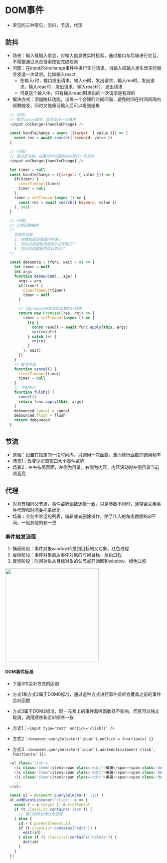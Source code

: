 # DOM事件

- 常见的三种常见，防抖，节流，代理

## 防抖

- 场景：输入框输入信息，对输入信息做实时检索，通过接口与后端进行交互，不需要通过点击搜索按钮完成检索
- 问题：在input的onchange事件中进行实时请求，当输入框输入发生改变时就会发送一次请求。比如输入react
  - 在输入r时，接口发出请求，输入re时，发出请求，输入rea时，发出请求，输入reac时，发出请求，输入react时，发出请求
  - 可是这个输入中，只有输入react时发出的一次请求是有效的
- 解决方式：添加防抖功能，设置一个合理的时间间隔，避免时间在时间间隔内频繁触发，同时又能保证输入后可以看到结果

```javascript
  // 代码1
  // 每次value改变，就会发出一次请求
  <input onChange={handleChange} />

  const handleChange = async ({target: { value }}) => {
    const res = await search({ keyword: value })
  }
```

```javascript
  // 代码2
  // 通过定时器。设置时间间隔500ms执行一次请求
  <input onChange={handleChange} />

  let timer = null
  const handleChange = ({target: { value }}) => {
    if(timer) {
      clearTimeout(timer)
      timer = null
    }
    timer = setTimeout(async () => {
      const res = await search({ keyword: value })
    }, 500)
  }
```

```javascript
  // 代码3
  // 公共函数抽取
  /*
    应有的功能
    1. 参数和返回值如何传递？
    2. 防抖之后函数是否可以立即执行？
    3. 防抖的函数是否可以取消？
  */

  const debounce = (func, wait = 0) => {
    let timer = null
    let args
    function debounced(...age) {
      args = arg
      if(timer) {
        clearTimeout(timer)
        timer = null
      }

      // 以promise形式返回函数执行结果
      return new Promise((res, rej) => {
        timer = setTimeout(async () => {
          try {
            const result = await func.apply(this, args)
            res(result)
          } catch (e) {
            rej(e)
          }
        }, wait)
      })
    }
    // 取消方法
    function cancel() {
      clearTimeout(timer)
      timer = null
    }
    // 立即执行
    function fulsh() {
      cancel()
      return func.apply(this, args)
    }
    debounced.cancel = cancel
    debounced.flush = flush
    return debounced
  }
```

## 节流

- 原理：设置在指定的一段时间内，只调用一次函数，重而降低函数的调用频率
- 场景1：改变浏览器窗口大小事件监听
- 场景2：左右布局页面，左侧为目录，右侧为内容，内容滚动时左侧目录当前项高亮

## 代理

- 对具有相同父节点，事件监听函数逻辑一致，只是参数不同时，通常会采用事件代理和时间委托来优化
- 场景：业务中常见的列表，编辑或者删除操作，除了传入的每条数据的id不同，一般其他的都一致

### 事件触发流程

1. 捕获阶段：事件对象window传播到目标的父对象，红色过程
2. 目标阶段：事件对象到达事件对象的时间目标，蓝色过程
3. 冒泡阶段：时间对象从目标对象的父节点开始回到window，绿色过程

<img src='./1.png' width='300' />

#### DOM事件标准

- 下面3中监听方式的区别
- 方式1和方式2属于DOM0标准，通过这种方式进行事件监听会覆盖之前的事件监听函数
- 方式3属于DOM2标准，同一元素上的事件监听函数互不影响，而且可以独立取消，调用顺序和监听顺序一致

- 方式1：`<input type='text' onclick='click()' />`
- 方式2：`document.querySelecter('input').onClick = function(e) {}`
- 方式3：`document.querySelecter('input').addEventListener('click', function(e) {})`

```javascript
  <ul class='list'>
    <li class='item'>item1<span class='edit'>编辑</span><span class='delete'>删除</span></li>
    <li class='item'>item1<span class='edit'>编辑</span><span class='delete'>删除</span></li>
    <li class='item'>item1<span class='edit'>编辑</span><span class='delete'>删除</span></li>
    ...
  </ul>
```

```javascript
  const ul = document.querySelector('.list')
  ul.addEventListener('click', e => {
    const t = e.target || e.srcElement
    if (t.classList.contains('item')) {
      // 接口请求处理业务逻辑
    } else {
      id = t.parentElement.id
      if (t.classList.contains('edit')) {
        edit(id)
      } else if (t.classList.contains('delete')) {
        del(id)
      }
    }
  })

```
